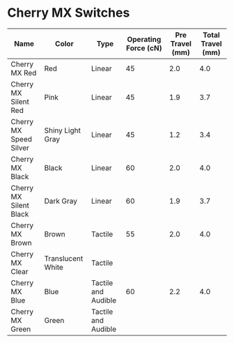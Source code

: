 # Cherry MX Switches

Name | Color | Type | Operating Force (cN) | Pre Travel (mm) | Total Travel (mm)
-----|-------|------|----------------------|-----------------|------------------
Cherry MX Red | Red | Linear | 45 | 2.0 | 4.0
Cherry MX Silent Red | Pink | Linear | 45 | 1.9 | 3.7
Cherry MX Speed Silver | Shiny Light Gray| Linear | 45 | 1.2 | 3.4
Cherry MX Black | Black | Linear | 60 | 2.0 | 4.0
Cherry MX Silent Black | Dark Gray | Linear | 60 | 1.9 | 3.7
Cherry MX Brown | Brown | Tactile | 55 | 2.0 | 4.0
Cherry MX Clear | Translucent White | Tactile | | |
Cherry MX Blue | Blue | Tactile and Audible | 60 | 2.2 | 4.0
Cherry MX Green | Green | Tactile and Audible | | |
